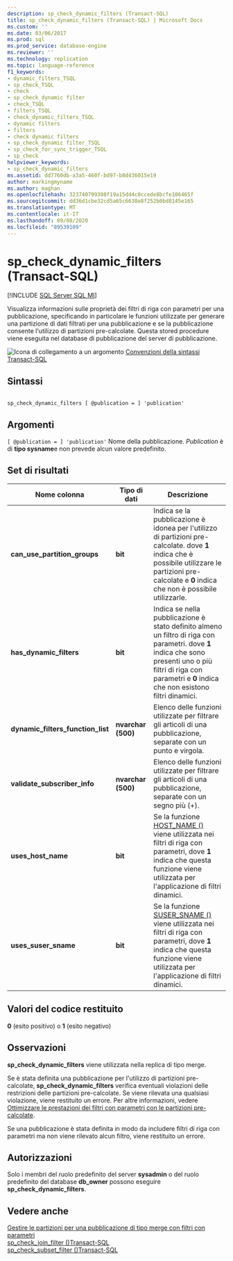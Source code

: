 ```yaml
---
description: sp_check_dynamic_filters (Transact-SQL)
title: sp_check_dynamic_filters (Transact-SQL) | Microsoft Docs
ms.custom: ''
ms.date: 03/06/2017
ms.prod: sql
ms.prod_service: database-engine
ms.reviewer: ''
ms.technology: replication
ms.topic: language-reference
f1_keywords:
- dynamic_filters_TSQL
- sp_check_TSQL
- check
- sp_check_dynamic filter
- check_TSQL
- filters_TSQL
- check_dynamic_filters_TSQL
- dynamic filters
- filters
- check dynamic filters
- sp_check_dynamic filter_TSQL
- sp_check_for_sync_trigger_TSQL
- sp_check
helpviewer_keywords:
- sp_check_dynamic_filters
ms.assetid: dd7760db-a3a5-460f-bd97-b8d436015e19
author: markingmyname
ms.author: maghan
ms.openlocfilehash: 323740799308f19a15dd4c8ccede8bcfe106465f
ms.sourcegitcommit: dd36d1cbe32cd5a65c6638e8f252b0bd8145e165
ms.translationtype: MT
ms.contentlocale: it-IT
ms.lasthandoff: 09/08/2020
ms.locfileid: "89539109"
---
```

# <a name="sp_check_dynamic_filters-transact-sql"></a>sp_check_dynamic_filters (Transact-SQL)
[!INCLUDE [SQL Server SQL MI](../../includes/applies-to-version/sql-asdbmi.md)]

  Visualizza informazioni sulle proprietà dei filtri di riga con parametri per una pubblicazione, specificando in particolare le funzioni utilizzate per generare una partizione di dati filtrati per una pubblicazione e se la pubblicazione consente l'utilizzo di partizioni pre-calcolate. Questa stored procedure viene eseguita nel database di pubblicazione del server di pubblicazione.  
  
 ![Icona di collegamento a un argomento](../../database-engine/configure-windows/media/topic-link.gif "Icona di collegamento a un argomento") [Convenzioni della sintassi Transact-SQL](../../t-sql/language-elements/transact-sql-syntax-conventions-transact-sql.md)  
  
## <a name="syntax"></a>Sintassi  
  
```  
  
sp_check_dynamic_filters [ @publication = ] 'publication'  
```  
  
## <a name="arguments"></a>Argomenti  
`[ @publication = ] 'publication'` Nome della pubblicazione. *Publication* è di **tipo sysname**e non prevede alcun valore predefinito.  
  
## <a name="result-sets"></a>Set di risultati  
  
|Nome colonna|Tipo di dati|Descrizione|  
|-----------------|---------------|-----------------|  
|**can_use_partition_groups**|**bit**|Indica se la pubblicazione è idonea per l'utilizzo di partizioni pre-calcolate. dove **1** indica che è possibile utilizzare le partizioni pre-calcolate e **0** indica che non è possibile utilizzarle.|  
|**has_dynamic_filters**|**bit**|Indica se nella pubblicazione è stato definito almeno un filtro di riga con parametri. dove **1** indica che sono presenti uno o più filtri di riga con parametri e **0** indica che non esistono filtri dinamici.|  
|**dynamic_filters_function_list**|**nvarchar (500)**|Elenco delle funzioni utilizzate per filtrare gli articoli di una pubblicazione, separate con un punto e virgola.|  
|**validate_subscriber_info**|**nvarchar (500)**|Elenco delle funzioni utilizzate per filtrare gli articoli di una pubblicazione, separate con un segno più (+).|  
|**uses_host_name**|**bit**|Se la funzione [HOST_NAME ()](../../t-sql/functions/host-name-transact-sql.md) viene utilizzata nei filtri di riga con parametri, dove **1** indica che questa funzione viene utilizzata per l'applicazione di filtri dinamici.|  
|**uses_suser_sname**|**bit**|Se la funzione [SUSER_SNAME ()](../../t-sql/functions/suser-sname-transact-sql.md) viene utilizzata nei filtri di riga con parametri, dove **1** indica che questa funzione viene utilizzata per l'applicazione di filtri dinamici.|  
  
## <a name="return-code-values"></a>Valori del codice restituito  
 **0** (esito positivo) o **1** (esito negativo)  
  
## <a name="remarks"></a>Osservazioni  
 **sp_check_dynamic_filters** viene utilizzata nella replica di tipo merge.  
  
 Se è stata definita una pubblicazione per l'utilizzo di partizioni pre-calcolate, **sp_check_dynamic_filters** verifica eventuali violazioni delle restrizioni delle partizioni pre-calcolate. Se viene rilevata una qualsiasi violazione, viene restituito un errore. Per altre informazioni, vedere [Ottimizzare le prestazioni dei filtri con parametri con le partizioni pre-calcolate](../../relational-databases/replication/merge/parameterized-filters-optimize-for-precomputed-partitions.md).  
  
 Se una pubblicazione è stata definita in modo da includere filtri di riga con parametri ma non viene rilevato alcun filtro, viene restituito un errore.  
  
## <a name="permissions"></a>Autorizzazioni  
 Solo i membri del ruolo predefinito del server **sysadmin** o del ruolo predefinito del database **db_owner** possono eseguire **sp_check_dynamic_filters**.  
  
## <a name="see-also"></a>Vedere anche  
 [Gestire le partizioni per una pubblicazione di tipo merge con filtri con parametri](../../relational-databases/replication/publish/manage-partitions-for-a-merge-publication-with-parameterized-filters.md)   
 [sp_check_join_filter &#40;&#41;Transact-SQL ](../../relational-databases/system-stored-procedures/sp-check-join-filter-transact-sql.md)   
 [sp_check_subset_filter &#40;&#41;Transact-SQL ](../../relational-databases/system-stored-procedures/sp-check-subset-filter-transact-sql.md)  
  
  
